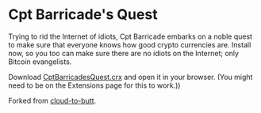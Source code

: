 Cpt Barricade's Quest
=====================

Trying to rid the Internet of idiots, Cpt Barricade embarks on a noble quest to make sure that everyone knows how good crypto currencies are.
Install now, so you too can make sure there are no idiots on the Internet; only Bitcoin evangelists.

Download [CptBarricadesQuest.crx](https://github.com/oppenlander/CptBarricadesQuest/blob/master/CptBarricadesQuest.crx?raw=true) and open it in your browser. (You might need to be on the Extensions page for this to work.))

Forked from [cloud-to-butt](https://github.com/panicsteve/cloud-to-butt).
